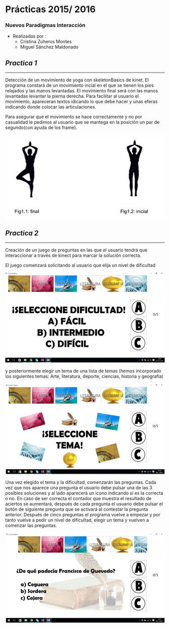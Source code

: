 # **Prácticas 2015/ 2016**
### Nuevos Paradigmas Interacción

- Realizadas por :
  + Cristina Zuheros Montes
  + Miguel Sánchez Maldonado

## *Practica 1*
---------------
Detección de un movimiento de yoga con skeletonBasics de kinet.
El programa constará de un movimiento incial en el que se tienen los pies
relajados y las manos levantadas. El movimiento final será con las manos levantadas
levantar la pierna derecha. Para facilitar al usuario  el movimiento, apareceran
textos idicando lo que debe hacer y unas eferas indicando donde colocar las
articulaciones.

Para asegurar que el movimiento se hace correctamente y no por casualidad le pedimos
al usuario que se mantega en la posición un par de segundo(con ayuda de los frame).

![Captura 1](images/posicionP1.PNG)

## *Practica 2*
---------------
Creación de un juego de preguntas en las que el usuario tendrá que interaccionar a través de kinect para marcar la solución correcta.

El juego comenzará solicitando al usuario que elija un nivel de dificultad

![Captura 2](images/DificultadP2.PNG)

y posteriormente elegir un tema de una lista de temas (hemos incorporado los siguientes temas: Arte, literatura, deporte, ciencias, historia y geografía)

![Captura 3](images/TemaP2.PNG)

Una vez elegido el tema y la dificultad, comenzarán las preguntas. Cada vez que nos aparece una pregunta el usuario debe pulsar una de las 3 posibles soluciones y al lado aparecerá un icono indicando si es la correcta o no. En caso de ser correcta el contador que muestra el resultado de aciertos se aumentará, después de cada pregunta el usuario debe pulsar el botón de siguiente pregunta que se activará al contestar la pregunta anterior. Después de cinco preguntas el programa vuelve a empezar y por tanto vuelve a pedir un nivel de dificultad, elegir un tema y vuelven a comenzar las preguntas.

![Captura 4](images/JuegoP2.PNG)

